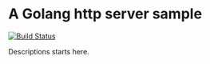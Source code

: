 # A Golang http server sample
[![Build Status](https://travis-ci.org/peng-devs/golang-sample.svg?branch=master)](https://travis-ci.org/peng-devs/golang-sample)

Descriptions starts here.

